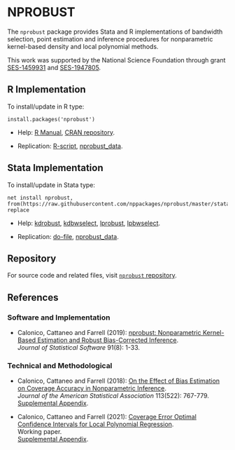 # NPROBUST

The `nprobust` package provides Stata and R implementations of bandwidth selection, point estimation and inference procedures for nonparametric kernel-based density and local polynomial methods.

This work was supported by the National Science Foundation through grant [SES-1459931](https://www.nsf.gov/awardsearch/showAward?AWD_ID=1459931) and [SES-1947805](https://www.nsf.gov/awardsearch/showAward?AWD_ID=1947805).

## R Implementation
To install/update in R type:
```
install.packages('nprobust')
```

- Help: [R Manual](https://cran.r-project.org/web/packages/nprobust/nprobust.pdf), [CRAN repository](https://cran.r-project.org/package=nprobust).

- Replication: [R-script](https://raw.githubusercontent.com/nppackages/nprobust/master/R/nprobust_illustration.R), [nprobust_data](https://raw.githubusercontent.com/nppackages/nprobust/master/R/nprobust_data.csv).

## Stata Implementation

To install/update in Stata type:
```
net install nprobust, from(https://raw.githubusercontent.com/nppackages/nprobust/master/stata) replace
```

- Help: [kdrobust](https://raw.githubusercontent.com/nppackages/nprobust/master/stata/kdrobust.pdf), [kdbwselect](https://raw.githubusercontent.com/nppackages/nprobust/master/stata/kdbwselect.pdf), [lprobust](https://raw.githubusercontent.com/nppackages/nprobust/master/stata/lprobust.pdf), [lpbwselect](https://raw.githubusercontent.com/nppackages/nprobust/master/stata/lpbwselect.pdf).

- Replication: [do-file](https://raw.githubusercontent.com/nppackages/nprobust/master/stata/nprobust_illustration.do), [nprobust_data](https://raw.githubusercontent.com/nppackages/nprobust/master/stata/nprobust_data.dta).

## Repository

For source code and related files, visit [`nprobust` repository](https://github.com/nppackages/nprobust/).


## References

### Software and Implementation

- Calonico, Cattaneo and Farrell (2019): [nprobust: Nonparametric Kernel-Based Estimation and Robust Bias-Corrected Inference](https://nppackages.github.io/references/Calonico-Cattaneo-Farrell_2019_JSS.pdf).<br>
_Journal of Statistical Software_ 91(8): 1-33.

### Technical and Methodological

- Calonico, Cattaneo and Farrell (2018): [On the Effect of Bias Estimation on Coverage Accuracy in Nonparametric Inference](https://nppackages.github.io/references/Calonico-Cattaneo-Farrell_2018_JASA.pdf).<br>
_Journal of the American Statistical Association_ 113(522): 767-779.<br>
[Supplemental Appendix](https://nppackages.github.io/references/Calonico-Cattaneo-Farrell_2018_JASA--Supplement.pdf).

- Calonico, Cattaneo and Farrell (2021): [Coverage Error Optimal Confidence Intervals for Local Polynomial Regression](https://nppackages.github.io/references/Calonico-Cattaneo-Farrell_2021_Bernoulli.pdf).<br>
Working paper.<br>
[Supplemental Appendix](https://nppackages.github.io/references/Calonico-Cattaneo-Farrell_2021_Bernoulli--Supplement.pdf).

<br><br>
